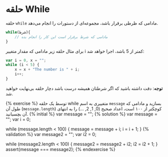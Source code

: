 # حلقه While

حلقه `while` مادامی که ظرطی برقرار باشد، مجموعه‌ای از دستورات را انجام می‌دهد.

```javascript
while(شرط){
    // مادامی که شرط برقرار است این کار را انجام بده
}
```

برای مثال حلقه زیر مادامی که مقدار متغییر i کمتر از 5 باشد، اجرا خواهد شد:

```javascript
var i = 0, x = "";
while (i < 5) {
    x = x + "The number is " + i;
    i++;
}
```

**توجه**: دقت داشته باشید که اگر شرطتان همیشه درست باشد دچار حلقه بی‌نهایت خواهید شد.


{% exercise %}
توسط یک حلقه while متغییری به اسم `message` بسازید و مادامی که طول آن (`message.length`) کوچکتر از ۱۰۰ است، اعداد صحیح (0, 1, 2, ...) را به انتهای آن بچسبانید.
{% initial %}
var message = "";
{% solution %}
var message = "";
var i = 0;

while (message.length < 100) {
    message = message + i;
    i = i + 1;
}
{% validation %}
var message2 = "";
var i2 = 0;

while (message2.length < 100) {
    message2 = message2 + i2;
    i2 = i2 + 1;
}
assert(message === message2);
{% endexercise %}

